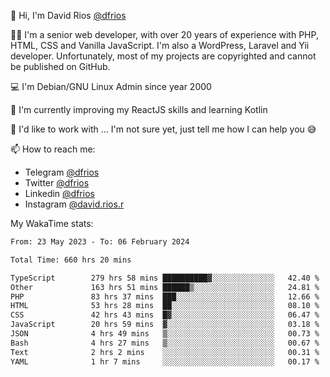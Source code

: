 👋 Hi, I'm David Rios [@dfrios](https://github.com/dfrios)

👨‍💻 I'm a senior web developer, with over 20 years of experience with PHP, HTML, CSS and Vanilla JavaScript. I'm also a WordPress, Laravel and Yii developer. Unfortunately, most of my projects are copyrighted and cannot be published on GitHub.

💻 I'm Debian/GNU Linux Admin since year 2000

🌱 I'm currently improving my ReactJS skills and learning Kotlin

💞️ I'd like to work with ... I'm not sure yet, just tell me how I can help you 😅


📫 How to reach me:
* Telegram [@dfrios](https://t.me/dfrios)
* Twitter [@dfrios](https://twitter.com/dfrios)
* Linkedin [@dfrios](https://linkedin.com/in/dfrios)
* Instagram [@david.rios.r](https://instagram.com/david.rios.r)



My WakaTime stats:
<!--START_SECTION:waka-->

```txt
From: 23 May 2023 - To: 06 February 2024

Total Time: 660 hrs 20 mins

TypeScript        279 hrs 58 mins ██████████▓░░░░░░░░░░░░░░   42.40 %
Other             163 hrs 51 mins ██████▒░░░░░░░░░░░░░░░░░░   24.81 %
PHP               83 hrs 37 mins  ███░░░░░░░░░░░░░░░░░░░░░░   12.66 %
HTML              53 hrs 28 mins  ██░░░░░░░░░░░░░░░░░░░░░░░   08.10 %
CSS               42 hrs 43 mins  █▓░░░░░░░░░░░░░░░░░░░░░░░   06.47 %
JavaScript        20 hrs 59 mins  ▓░░░░░░░░░░░░░░░░░░░░░░░░   03.18 %
JSON              4 hrs 49 mins   ▒░░░░░░░░░░░░░░░░░░░░░░░░   00.73 %
Bash              4 hrs 27 mins   ▒░░░░░░░░░░░░░░░░░░░░░░░░   00.67 %
Text              2 hrs 2 mins    ░░░░░░░░░░░░░░░░░░░░░░░░░   00.31 %
YAML              1 hr 7 mins     ░░░░░░░░░░░░░░░░░░░░░░░░░   00.17 %
```

<!--END_SECTION:waka-->
